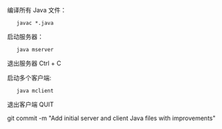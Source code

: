 编译所有 Java 文件：
```
   javac *.java
```

启动服务器：
```
   java mserver
```
退出服务器
Ctrl + C

启动多个客户端:
```
   java mclient
```
退出客户端
QUIT

git commit -m "Add initial server and client Java files with improvements"